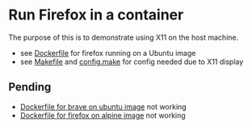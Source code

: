# Run Firefox in a container

The purpose of this is to demonstrate using X11 on the host machine.

* see [Dockerfile](Dockerfile.ubuntu) for firefox running on a Ubuntu image 
* see [Makefile](Makefile) and [config.make](config.make) for config needed due to X11 display

## Pending

* [Dockerfile for brave on ubuntu image](Dockerfile.ubuntu.brave.not-working) not working
* [Dockerfile for firefox on alpine image](Dockerfile.alpine.not-working) not working



